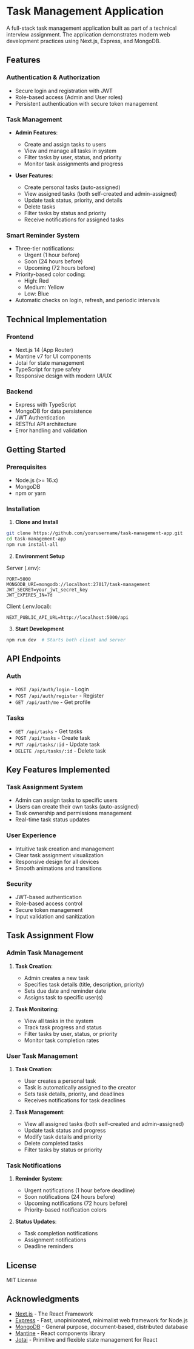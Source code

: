 # Task Management Application

A full-stack task management application built as part of a technical interview assignment. The application demonstrates modern web development practices using Next.js, Express, and MongoDB.

## Features

### Authentication & Authorization
- Secure login and registration with JWT
- Role-based access (Admin and User roles)
- Persistent authentication with secure token management

### Task Management
- **Admin Features**:
  - Create and assign tasks to users
  - View and manage all tasks in system
  - Filter tasks by user, status, and priority
  - Monitor task assignments and progress
  
- **User Features**:
  - Create personal tasks (auto-assigned)
  - View assigned tasks (both self-created and admin-assigned)
  - Update task status, priority, and details
  - Delete tasks
  - Filter tasks by status and priority
  - Receive notifications for assigned tasks

### Smart Reminder System
- Three-tier notifications:
  - Urgent (1 hour before)
  - Soon (24 hours before)
  - Upcoming (72 hours before)
- Priority-based color coding:
  - High: Red
  - Medium: Yellow
  - Low: Blue
- Automatic checks on login, refresh, and periodic intervals

## Technical Implementation

### Frontend
- Next.js 14 (App Router)
- Mantine v7 for UI components
- Jotai for state management
- TypeScript for type safety
- Responsive design with modern UI/UX

### Backend
- Express with TypeScript
- MongoDB for data persistence
- JWT Authentication
- RESTful API architecture
- Error handling and validation

## Getting Started

### Prerequisites
- Node.js (>= 16.x)
- MongoDB
- npm or yarn

### Installation

1. **Clone and Install**
```bash
git clone https://github.com/yourusername/task-management-app.git
cd task-management-app
npm run install-all
```

2. **Environment Setup**

Server (.env):
```
PORT=5000
MONGODB_URI=mongodb://localhost:27017/task-management
JWT_SECRET=your_jwt_secret_key
JWT_EXPIRES_IN=7d
```

Client (.env.local):
```
NEXT_PUBLIC_API_URL=http://localhost:5000/api
```

3. **Start Development**
```bash
npm run dev  # Starts both client and server
```

## API Endpoints

### Auth
- `POST /api/auth/login` - Login
- `POST /api/auth/register` - Register
- `GET /api/auth/me` - Get profile

### Tasks
- `GET /api/tasks` - Get tasks
- `POST /api/tasks` - Create task
- `PUT /api/tasks/:id` - Update task
- `DELETE /api/tasks/:id` - Delete task

## Key Features Implemented

### Task Assignment System
- Admin can assign tasks to specific users
- Users can create their own tasks (auto-assigned)
- Task ownership and permissions management
- Real-time task status updates

### User Experience
- Intuitive task creation and management
- Clear task assignment visualization
- Responsive design for all devices
- Smooth animations and transitions

### Security
- JWT-based authentication
- Role-based access control
- Secure token management
- Input validation and sanitization

## Task Assignment Flow

### Admin Task Management
1. **Task Creation**:
   - Admin creates a new task
   - Specifies task details (title, description, priority)
   - Sets due date and reminder date
   - Assigns task to specific user(s)

2. **Task Monitoring**:
   - View all tasks in the system
   - Track task progress and status
   - Filter tasks by user, status, or priority
   - Monitor task completion rates

### User Task Management
1. **Task Creation**:
   - User creates a personal task
   - Task is automatically assigned to the creator
   - Sets task details, priority, and deadlines
   - Receives notifications for task deadlines

2. **Task Management**:
   - View all assigned tasks (both self-created and admin-assigned)
   - Update task status and progress
   - Modify task details and priority
   - Delete completed tasks
   - Filter tasks by status or priority

### Task Notifications
1. **Reminder System**:
   - Urgent notifications (1 hour before deadline)
   - Soon notifications (24 hours before)
   - Upcoming notifications (72 hours before)
   - Priority-based notification colors

2. **Status Updates**:
   - Task completion notifications
   - Assignment notifications
   - Deadline reminders

## License

MIT License

## Acknowledgments

- [Next.js](https://nextjs.org/) - The React Framework
- [Express](https://expressjs.com/) - Fast, unopinionated, minimalist web framework for Node.js
- [MongoDB](https://www.mongodb.com/) - General purpose, document-based, distributed database
- [Mantine](https://mantine.dev/) - React components library
- [Jotai](https://jotai.org/) - Primitive and flexible state management for React 